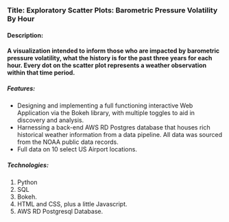 ### Title: Exploratory Scatter Plots: Barometric Pressure Volatility By Hour

#### Description:

#### A visualization intended to inform those who are impacted by barometric pressure volatility, what the history is for the past three years for each hour.  Every dot on the scatter plot represents a weather observation within that time period. 

##### Features:

- Designing and implementing a full functioning interactive Web Application via the Bokeh library, with multiple toggles to aid in discovery and analysis.
- Harnessing a back-end AWS RD Postgres database that houses rich historical weather information from  a data pipeline.  All data was sourced from the NOAA public data records.
- Full data on 10 select US Airport locations.

##### Technologies:

1. Python
2. SQL
3. Bokeh.
4. HTML and CSS, plus a little Javascript.
5. AWS RD Postgresql Database.
